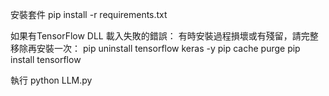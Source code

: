 安裝套件
pip install -r requirements.txt

如果有TensorFlow DLL 載入失敗的錯誤：
有時安裝過程損壞或有殘留，請完整移除再安裝一次：
pip uninstall tensorflow keras -y
pip cache purge
pip install tensorflow

執行
python LLM.py